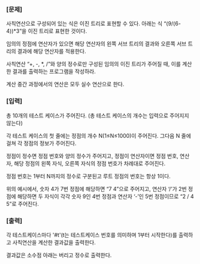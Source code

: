 ### [문제]
사칙연산으로 구성되어 있는 식은 이진 트리로 표현할 수 있다. 아래는 식 “(9/(6-4))*3”을 이진 트리로 표현한 것이다.

임의의 정점에 연산자가 있으면 해당 연산자의 왼쪽 서브 트리의 결과와 오른쪽 서브 트리의 결과에 해당 연산자를 적용한다.
 

 

사칙연산 “+, -, *, /”와 양의 정수로만 구성된 임의의 이진 트리가 주어질 때, 이를 계산한 결과를 출력하는 프로그램을 작성하라.

계산 중간 과정에서의 연산은 모두 실수 연산으로 한다.


### [입력]

총 10개의 테스트 케이스가 주어진다. (총 테스트 케이스의 개수는 입력으로 주어지지 않는다)

각 테스트 케이스의 첫 줄에는 정점의 개수 N(1≤N≤1000)이 주어진다. 그다음 N 줄에 걸쳐 각 정점의 정보가 주어진다.

정점이 정수면 정점 번호와 양의 정수가 주어지고, 정점이 연산자이면 정점 번호, 연산자, 해당 정점의 왼쪽 자식, 오른쪽 자식의 정점 번호가 차례대로 주어진다.

정점 번호는 1부터 N까지의 정수로 구분된고 루트 정점의 번호는 항상 1이다.

위의 예시에서, 숫자 4가 7번 정점에 해당하면 “7 4”으로 주어지고, 연산자 ‘/’가 2번 정점에 해당하면 두 자식이 각각 숫자 9인 4번 정점과 연산자 ‘-’인 5번 정점이므로 “2 / 4 5”로 주어진다.

### [출력]

각 테스트케이스마다 '#t'(t는 테스트케이스 번호를 의미하며 1부터 시작한다)를 출력하고 사칙연산을 계산한 결과값을 출력한다.

결과값은 소수점 아래는 버리고 정수로 출력한다.
